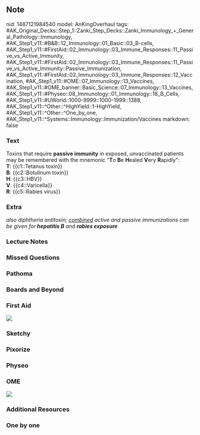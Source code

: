## Note
nid: 1487121984540
model: AnKingOverhaul
tags: #AK_Original_Decks::Step_1::Zanki_Step_Decks::Zanki_Immunology_+_General_Pathology::Immunology, #AK_Step1_v11::#B&B::12_Immunology::01_Basic::03_B-cells, #AK_Step1_v11::#FirstAid::02_Immunology::03_Immune_Responses::11_Passive_vs_Active_Immunity, #AK_Step1_v11::#FirstAid::02_Immunology::03_Immune_Responses::11_Passive_vs_Active_Immunity::Passive_Immunization, #AK_Step1_v11::#FirstAid::02_Immunology::03_Immune_Responses::12_Vaccination, #AK_Step1_v11::#OME::07_Immunology::13_Vaccines, #AK_Step1_v11::#OME_banner::Basic_Science::07_Immunology::13_Vaccines, #AK_Step1_v11::#Physeo::08_Immunology::01_Immunology::18_B_Cells, #AK_Step1_v11::#UWorld::1000-9999::1000-1999::1388, #AK_Step1_v11::^Other::^HighYield::1-HighYield, #AK_Step1_v11::^Other::^One_by_one, #AK_Step1_v11::^Systems::Immunology::Immunization/Vaccines
markdown: false

### Text
<div>
  <div>
    Toxins that require <b>passive immunity</b> in exposed,
    unvaccinated patients may be remembered with the mnemonic
    "<b>T</b>o <b>B</b>e <b>H</b>ealed <b>V</b>ery <b>R</b>apidly":
  </div>
  <div style="centerbox">
    <div class="mnemonics">
      <div>
        <b>T</b>: {{c1::Tetanus toxin}}
      </div>
      <div>
        <b>B</b>: {{c2::Botulinum toxin}}
      </div>
      <div>
        <b>H</b>: {{c3::HBV}}
      </div>
      <div>
        <b>V</b>: {{c4::Varicella}}
      </div>
      <div>
        <b>R</b>: {{c5::Rabies virus}}
      </div>
    </div>
  </div>
</div>

### Extra
<i>also diphtheria antitoxin;</i> <u style=
"font-style: italic;">combined</u> <i>active and passive
immunizations can be given for</i> <b style=
"font-style: italic;">hepatitis B</b> <i>and</i> <b style=
"font-style: italic;">rabies exposure</b>

### Lecture Notes


### Missed Questions


### Pathoma


### Boards and Beyond


### First Aid
<img src="tmpCa1QhA.png">

### Sketchy


### Pixorize


### Physeo


### OME
<div class="ome-widget">
  <a href=
  "https://onlinemeded.org/spa/immunology/vaccines/acquire?ref=anki">
  <img src="_OME_AnkiFlashcards_Lesson_1.png"></a>
</div>

### Additional Resources


### One by one

